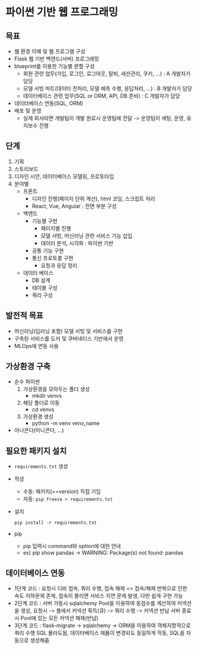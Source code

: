 # 파이썬 기반 웹 프로그래밍

## 목표
- 웹 환경 이해 및 웹 프로그램 구성
- Flask 웹 기반 백엔드(서버) 프로그래밍
- blueprint를 이용한 기능별 분할 구성
    - 회원 관련 업무(가입, 로그인, 로그아웃, 탈퇴, 세션관리, 쿠키, ...) : A 개발자가 담당
    - 모델 서빙 파트(데이터 전처리, 모델 예측 수행, 응답처리, ...) : B 개발자가 담당
    - 데이터베이스 관련 업무(SQL or ORM, API, DB 준비) : C 개발자가 담당
- 데이터베이스 연동(SQL, ORM)
- 배포 및 운영
    - 실제 회사라면 개발팀이 개발 완료시 운영팀에 전달 -> 운영팀이 세팅, 운영, 유지보수 진행

## 단계
1. 기획
2. 스토리보드
3. 디자인 시안, 데이터베이스 모델링, 프로토타입
4. 분야별
    - 프론트
        - 디자인 진행(페이지 단위 계산), html 코딩, 스크립트 처리
        - React, Vue, Angular : 전면 부분 구성
    - 백엔드
        - 기능별 구현
            - 페이지별 진행
            - 모델 서빙, 머신러닝 관련 서비스 기능 삽입
            - 데이터 분석, 시각화 : 파이썬 기반
        - 공통 기능 구현
        - 통신 프로토콜 구현
            - 요청과 응답 정리
    - 데이터 베이스
        - DB 설계
        - 테이블 구성
        - 쿼리 구성




## 발전적 목표
- 머신러닝(딥러닝 포함) 모델 서빙 및 서비스를 구현
- 구축된 서비스를 도커 및 쿠버네티스 기반에서 운영
- MLOps에 연동 사용

## 가상환경 구축
- 순수 파이썬
    1. 가상환경을 모아두는 폴더 생성
        - mkdir venvs
    2. 해당 폴더로 이동
        - cd venvs
    3. 가상환경 생성
        - python -m venv venv_name
- 아나콘다(미니콘다, ...)

## 필요한 패키지 설치
- `requirements.txt` 생성
- 작성
    - 수동: 패키지(==version) 직접 기입
    - 자동: `pip freeze > requirements.txt`
- 설치
    ```
    pip install -r requirements.txt
    ```

- pip
    - pip 입력시 command와 option에 대한 안내
    - ex) pip show pandas -> WARNING: Package(s) not found: pandas

## 데이터베이스 연동
- 1단계 코드 : 요청시 디비 접속, 쿼리 수행, 접속 해제 => 접속/해제 반복으로 인한 속도 저하문제 존재, 접속이 몰리면 서비스 지연 문제 발생, 다만 쉽게 구현 가능
- 2단계 코드 : 서버 가동시 sqlalchemy Pool을 이용하여 동접수를 계산하여 커넥션을 생성, 
                요청시 -> 풀에서 커넥션 획득(큐) -> 쿼리 수행 -> 커넥션 반납
                서버 종료시 Pool에 있는 모든 커넥션 해제(반납)
- 3단계 코드 : flask-migrate -> sqlalchemy -> ORM을 이용하여 객체지향적으로 쿼리 수행
                SQL 몰라도됨, 데이터베이스 제품이 변경되도 동일하게 작동,  SQL을 자동으로 생성해줌